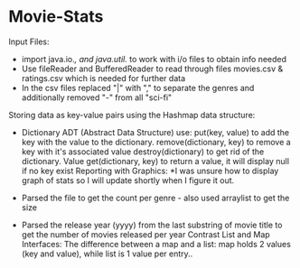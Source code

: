 # Movie-Stats
Input Files: 
* import java.io.*, and java.util.* to work with i/o files to obtain info needed
* Use fileReader and BufferedReader to read through files movies.csv & ratings.csv which is needed for further data
* In the csv files replaced "|" with "," to separate the genres and additionally removed "-" from all "sci-fi"

Storing data as key-value pairs using the Hashmap data structure: 
* Dictionary ADT (Abstract Data Structure) use: 
  put(key, value) to add the key with the value to the dictionary.
  remove(dictionary, key) to remove a key with it's associated value
  destroy(dictionary) to get rid of the dictionary.
  Value get(dictionary, key) to return a value, it will display null if no key exist
 Reporting with Graphics: 
 *I was unsure how to display graph of stats so I will update shortly when I figure it out.

* Parsed the file to get the count per genre - also used arraylist to get the size
* Parsed the release year (yyyy) from the last substring of movie title to get the number of movies released per year
Contrast List and Map Interfaces:
The difference between a map and a list: map holds 2 values (key and value), while list is 1 value per entry..
